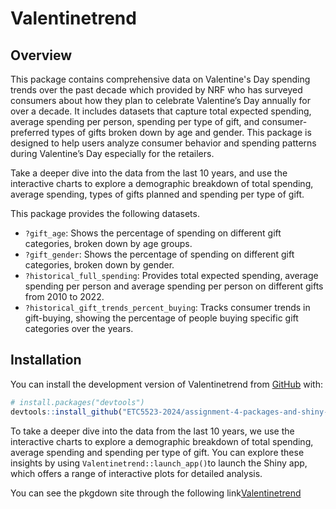 
# Valentinetrend

<!-- badges: start -->
<!-- badges: end -->

## Overview

This package contains comprehensive data on Valentine's Day spending trends over the past decade which provided 
by NRF who has surveyed consumers about how they plan to celebrate Valentine’s Day annually for over a decade. 
It includes datasets that capture total expected spending, average spending per person, spending per type of gift,
and consumer-preferred types of gifts broken down by age and gender. This package is designed to help users analyze 
consumer behavior and spending patterns during Valentine’s Day especially for the retailers. 


Take a deeper dive into the data from the last 10 years, and use the interactive charts to explore a demographic breakdown of total spending, average spending, 
types of gifts planned and spending per type of gift.

This package provides the following datasets.

- `?gift_age`:  Shows the percentage of spending on different gift categories, broken down by age groups.
- `?gift_gender`: Shows the percentage of spending on different gift categories, broken down by gender.
- `?historical_full_spending`: Provides total expected spending, average spending per person and average spending per person on different gifts from 2010 to 2022.
- `?historical_gift_trends_percent_buying`: Tracks consumer trends in gift-buying, showing the percentage of people buying specific gift categories over the years.

## Installation

You can install the development version of Valentinetrend from [GitHub](https://github.com/) with:

``` r
# install.packages("devtools")
devtools::install_github("ETC5523-2024/assignment-4-packages-and-shiny-apps-Mhon0009")
```

To take a deeper dive into the data from the last 10 years, we use the interactive charts to explore a demographic breakdown of total spending, average spending and spending per type of gift. 
You can explore these insights by using `Valentinetrend::launch_app()`to launch the Shiny app, which offers a range of interactive plots for detailed analysis.

You can see the pkgdown site through the following link[Valentinetrend]()

